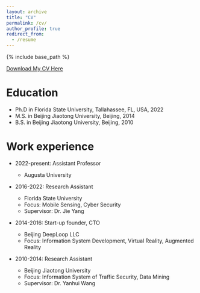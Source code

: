 ```yaml
---
layout: archive
title: "CV"
permalink: /cv/
author_profile: true
redirect_from:
  - /resume
---
```


{% include base_path %}

[Download My CV Here](/files/cv.pdf)

Education
======
* Ph.D in Florida State University, Tallahassee, FL, USA, 2022
* M.S. in Beijing Jiaotong University, Beijing, 2014
* B.S. in Beijing Jiaotong University, Beijing, 2010


Work experience
======
* 2022-present: Assistant Professor
  * Augusta University

* 2016-2022: Research Assistant
  * Florida State University
  * Focus: Mobile Sensing, Cyber Security
  * Supervisor: Dr. Jie Yang

* 2014-2016: Start-up founder, CTO
  * Beijing DeepLoop LLC
  * Focus: Information System Development, Virtual Reality, Augmented Reality

* 2010-2014: Research Assistant
  * Beijing Jiaotong University
  * Focus: Information System of Traffic Security, Data Mining
  * Supervisor: Dr. Yanhui Wang
